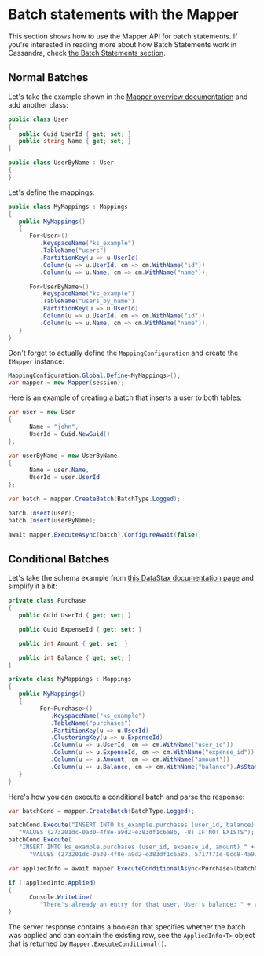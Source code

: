 # Batch statements with the Mapper

This section shows how to use the Mapper API for batch statements. If you're interested in reading more about how Batch Statements work in Cassandra, check [the Batch Statements section][batchstatements].

## Normal Batches

Let's take the example shown in the [Mapper overview documentation](../) and add another class:

```csharp
public class User
{
   public Guid UserId { get; set; }
   public string Name { get; set; }
}

public class UserByName : User
{
}
```

Let's define the mappings:

```csharp
public class MyMappings : Mappings
{
   public MyMappings()
   {
      For<User>()
         .KeyspaceName("ks_example")
         .TableName("users")
         .PartitionKey(u => u.UserId)
         .Column(u => u.UserId, cm => cm.WithName("id"))
         .Column(u => u.Name, cm => cm.WithName("name"));

      For<UserByName>()
         .KeyspaceName("ks_example")
         .TableName("users_by_name")
         .PartitionKey(u => u.UserId)
         .Column(u => u.UserId, cm => cm.WithName("id"))
         .Column(u => u.Name, cm => cm.WithName("name"));
   }
}
```

Don't forget to actually define the `MappingConfiguration` and create the `IMapper` instance:

```csharp
MappingConfiguration.Global.Define<MyMappings>();
var mapper = new Mapper(session);
```

Here is an example of creating a batch that inserts a user to both tables:

```csharp
var user = new User
{
      Name = "john",
      UserId = Guid.NewGuid()
};

var userByName = new UserByName
{
      Name = user.Name,
      UserId = user.UserId
};

var batch = mapper.CreateBatch(BatchType.Logged);

batch.Insert(user);
batch.Insert(userByName);

await mapper.ExecuteAsync(batch).ConfigureAwait(false);
```

## Conditional Batches

Let's take the schema example from [this DataStax documentation page][batch-static] and simplify it a bit:

```csharp
private class Purchase
{
   public Guid UserId { get; set; }

   public Guid ExpenseId { get; set; }

   public int Amount { get; set; }

   public int Balance { get; set; }
}

private class MyMappings : Mappings
{
   public MyMappings()
   {
         For<Purchase>()
            .KeyspaceName("ks_example")
            .TableName("purchases")
            .PartitionKey(u => u.UserId)
            .ClusteringKey(u => u.ExpenseId)
            .Column(u => u.UserId, cm => cm.WithName("user_id"))
            .Column(u => u.ExpenseId, cm => cm.WithName("expense_id"))
            .Column(u => u.Amount, cm => cm.WithName("amount"))
            .Column(u => u.Balance, cm => cm.WithName("balance").AsStatic());
   }
}
```

Here's how you can execute a conditional batch and parse the response:

```csharp
var batchCond = mapper.CreateBatch(BatchType.Logged);

batchCond.Execute("INSERT INTO ks_example.purchases (user_id, balance) " +
   "VALUES (273201dc-0a30-4f8e-a9d2-e383df1c6a8b, -8) IF NOT EXISTS");
batchCond.Execute(
   "INSERT INTO ks_example.purchases (user_id, expense_id, amount) " +
      "VALUES (273201dc-0a30-4f8e-a9d2-e383df1c6a8b, 5717f71e-0cc8-4a97-a960-0b9f8ca5a487, 8)");

var appliedInfo = await mapper.ExecuteConditionalAsync<Purchase>(batchCond).ConfigureAwait(false);

if (!appliedInfo.Applied)
{
      Console.WriteLine(
         "There's already an entry for that user. User's balance: " + appliedInfo.Existing.Balance);
}
```

 The server response contains a boolean that specifies whether the batch was applied and can contain the existing row, see the `AppliedInfo<T>` object that is returned by `Mapper.ExecuteConditional()`.

[batchstatements]: ../../core/statements/batch
[batch-static]: https://docs.datastax.com/en/cql-oss/3.1/cql/cql_using/use-batch-static.html